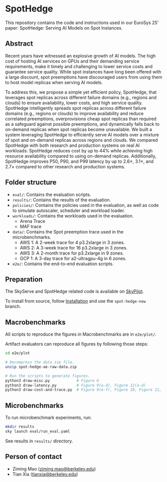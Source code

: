 # SpotHedge

This repository contains the code and instructions used in our EuroSys 25' paper: SpotHedge: Serving AI Models on Spot Instances.

## Abstract

Recent years have witnessed an explosive growth of AI models. The high cost of hosting AI services on GPUs and their demanding service requirements, make it timely and challenging to lower service costs and guarantee service quality. While spot instances have long been offered with a large discount, spot preemptions have discouraged users from using them to host model replicas when serving AI models.

To address this, we propose a simple yet efficient policy, SpotHedge, that leverages spot replicas across different failure domains (e.g., regions and clouds) to ensure availability, lower costs, and high service quality. SpotHedge intelligently spreads spot replicas across different failure domains (e.g., regions or clouds) to improve availability and reduce correlated preemptions, overprovisions cheap spot replicas than required as a safeguard against possible preemptions, and dynamically falls back to on-demand replicas when spot replicas become unavailable. We built a system leveraging SpotHedge to efficiently serve AI models over a mixture of spot and on-demand replicas across regions and clouds. We compared SpotHedge with both research and production systems on real AI workloads: SpotHedge reduces cost by up to 44% while achieving high resource availability compared to using on-demand replicas. Additionally, SpotHedge improves P50, P90, and P99 latency by up to 2.6×, 3.1×, and 2.7× compared to other research and production systems.

## Folder structure

- `eval/`: Contains the evaluation scripts.
- `results/`: Contains the results of the evaluation.
- `policies/`: Contains the policies used in the evaluation, as well as code to simulate autoscaler, scheduler and workload loader.
- `workloads/`: Contains the workloads used in the evaluation.
  - Arena Trace
  - MAF trace
- `data/`: Contains the Spot preemption trace used in the microbenchmarks.
  - AWS 1: A 2-week trace for 4 p3.2xlarge in 3 zones.
  - AWS 2: A 3-week trace for 16 p3.2xlarge in 3 zones.
  - AWS 3: A 2-month trace for p3.2xlarge in 9 zones.
  - GCP 1: A 3-day trace for a2-ultragpu-4g in 6 zones.
- `e2e/`: Contains the end-to-end evaluation scripts.

## Preparation

The SkyServe and SpotHedge related code is available on [SkyPilot](https://github.com/skypilot-org/skypilot/tree/spot-hedge-new).

To install from source, follow [Installation](https://docs.skypilot.co/en/latest/getting-started/installation.html) and use the `spot-hedge-new` branch.

## Macrobenchmarks

All scripts to reproduce the figures in Macrobenchmarks are in `e2e/plot/`.

Artifact evaluators can reproduce all figures by following those steps:

```bash
cd e2e/plot

# Decompress the data zip file.
unzip spot-hedge-ae-raw-data.zip

# Run the scripts to generate figures.
python3 draw-misc.py            # Figure 6
python3 draw-latency.py         # Figure 9(a-d), Figure 12(a-d)
python3 draw-cost-and-trace.py  # Figure 9(e-f), Figure 10, Figure 11, Figure 12(e-f)
```

## Microbenchmarks

To run microbenchmark experiments, run:

```bash
mkdir results
sky launch eval/run_eval.yaml
```

See results in `results/` directory.

## Person of contact

- Ziming Mao (ziming.mao@berkeley.edu)
- Tian Xia (tianxia@berkeley.edu)
